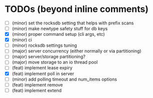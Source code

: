 # TODOs (beyond inline comments)

- [ ] (minor) set the rocksdb setting that helps with prefix scans
- [ ] (minor) make newtype safety stuff for db keys
- [X] (minor) proper command setup (cli args, etc)
- [X] (minor) ci
- [ ] (minor) rocksdb settings tuning
- [ ] (major) server concurrency (either normally or via partitioning)
- [ ] (major) server/storage partitioning?
- [ ] (major) move storage to an io thread pool
- [ ] (feat) implement lease expiry
- [X] (feat) implement poll in server
- [ ] (minor) add polling timeout and num_items options
- [ ] (feat) implement remove
- [ ] (feat) implement extend
